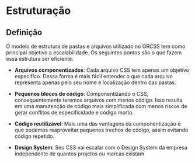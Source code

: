 # Estruturação

## Definição
O modelo de estrutura de pastas e arquivos utilizado no ORCSS tem como principal objetivo a escalabilidade. Os seguintes pontos são o que fazem essa estrutura ser eficiente.

* **Arquivos componentizados**: Cada arquivo CSS tem apenas um objetivo especifico. Dessa forma é mais fácil entender o que cada arquivo representa apenas pelo seu nome e localização dentro das pastas.

* **Pequenos blocos de código**: Componentizando o CSS, consequentemente teremos arquivos com menos código. Isso resulta em uma manutenção de código mais simplificada com menos riscos de gerar conflitos de especificidade e código morto.
  
* **Código reutilizável**: Mais uma das vantagens da componentização é que podemos reaproveitar pequenos trechos de código, assim evitando código repetido.

* **Design System**: Seu CSS vai escalar com o Design System da empresa independente de quantos projetos ou marcas existam
